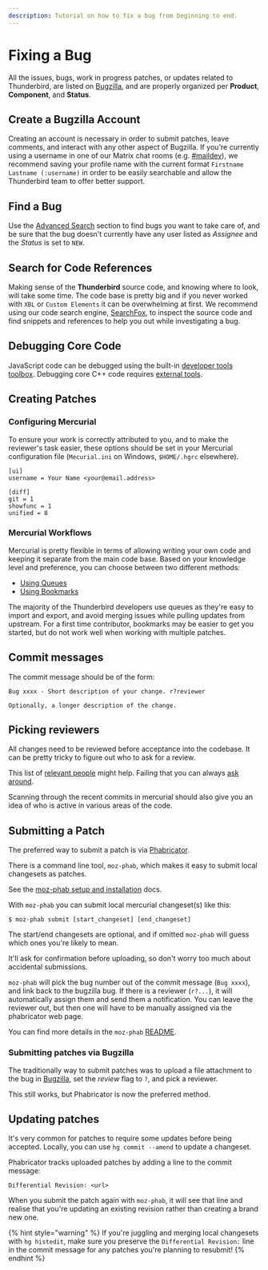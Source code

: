 ```yaml
---
description: Tutorial on how to fix a bug from beginning to end.
---
```


# Fixing a Bug

All the issues, bugs, work in progress patches, or updates related to Thunderbird, are listed on [Bugzilla](https://bugzilla.mozilla.org), and are properly organized per **Product**, **Component**, and **Status**.

## Create a Bugzilla Account

Creating an account is necessary in order to submit patches, leave comments, and interact with any other aspect of Bugzilla. If you're currently using a username in one of our Matrix chat rooms \(e.g. [\#maildev](https://chat.mozilla.org/#/room/#maildev:mozilla.org)\), we recommend saving your profile name with the current format `Firstname Lastname (:username)` in order to be easily searchable and allow the Thunderbird team to offer better support.

## Find a Bug

Use the [Advanced Search](https://bugzilla.mozilla.org/query.cgi?format=advanced) section to find bugs you want to take care of, and be sure that the bug doesn't currently have any user listed as _Assignee_ and the _Status_ is set to `NEW`.

## Search for Code References

Making sense of the **Thunderbird** source code, and knowing where to look, will take some time. The code base is pretty big and if you never worked with `XBL` or `Custom Elements` it can be overwhelming at first. We recommend using our code search engine, [SearchFox](https://searchfox.org/comm-central/source/), to inspect the source code and find snippets and references to help you out while investigating a bug.

## Debugging Core Code

JavaScript code can be debugged using the built-in [developer tools toolbox](https://extensionworkshop.com/documentation/develop/debugging/). Debugging core C++ code requires [external tools](https://firefox-source-docs.mozilla.org/contributing/index.html).

## Creating Patches

### Configuring Mercurial

To ensure your work is correctly attributed to you, and to make the reviewer's task easier, these options should be set in your Mercurial configuration file \(`Mecurial.ini` on Windows, `$HOME/.hgrc` elsewhere\).

```text
[ui]
username = Your Name <your@email.address>

[diff]
git = 1
showfunc = 1
unified = 8
```

### Mercurial Workflows

Mercurial is pretty flexible in terms of allowing writing your own code and keeping it separate from the main code base. Based on your knowledge level and preference, you can choose between two different methods:

* [Using Queues](using-mercurial-queues.md)
* [Using Bookmarks](using-mercurial-bookmarks.md)

The majority of the Thunderbird developers use queues as they're easy to import and export, and avoid merging issues while pulling updates from upstream. For a first time contributor, bookmarks may be easier to get you started, but do not work well when working with multiple patches.

## Commit messages

The commit message should be of the form:

```text
Bug xxxx - Short description of your change. r?reviewer

Optionally, a longer description of the change.
```

## Picking reviewers

All changes need to be reviewed before acceptance into the codebase. It can be pretty tricky to figure out who to ask for a review.

This list of [relevant people](https://wiki.mozilla.org/Thunderbird/Core_Team) might help. Failing that you can always [ask around](https://developer.thunderbird.net/add-ons/community).

Scanning through the recent commits in mercurial should also give you an idea of who is active in various areas of the code.

## Submitting a Patch

The preferred way to submit a patch is via [Phabricator](https://moz-conduit.readthedocs.io/en/latest/phabricator-user.html).

There is a command line tool, `moz-phab`, which makes it easy to submit local changesets as patches.

See the [moz-phab setup and installation](https://moz-conduit.readthedocs.io/en/latest/phabricator-user.html#setting-up-mozphab) docs.

With `moz-phab` you can submit local mercurial changeset\(s\) like this:

```text
$ moz-phab submit [start_changeset] [end_changeset]
```

The start/end changesets are optional, and if omitted `moz-phab` will guess which ones you're likely to mean.

It'll ask for confirmation before uploading, so don't worry too much about accidental submissions.

`moz-phab` will pick the bug number out of the commit message \(`Bug xxxx`\), and link back to the bugzilla bug. If there is a reviewer \(`r?...`\), it will automatically assign them and send them a notification. You can leave the reviewer out, but then one will have to be manually assigned via the phabricator web page.

You can find more details in the `moz-phab` [README](https://github.com/mozilla-conduit/review/blob/master/README.md#submitting-commits-to-phabricator).

### Submitting patches via Bugzilla

The traditionally way to submit patches was to upload a file attachment to the bug in [Bugzilla](https://bugzilla.mozilla.org), set the _review_ flag to `?`, and pick a reviewer.

This still works, but Phabricator is now the preferred method.

## Updating patches

It's very common for patches to require some updates before being accepted. Locally, you can use `hg commit --amend` to update a changeset.

Phabricator tracks uploaded patches by adding a line to the commit message:

```text
Differential Revision: <url>
```

When you submit the patch again with `moz-phab`, it will see that line and realise that you're updating an existing revision rather than creating a brand new one.

{% hint style="warning" %}
If you're juggling and merging local changesets with `hg histedit`, make sure you preserve the `Differential Revision:` line in the commit message for any patches you're planning to resubmit!
{% endhint %}


